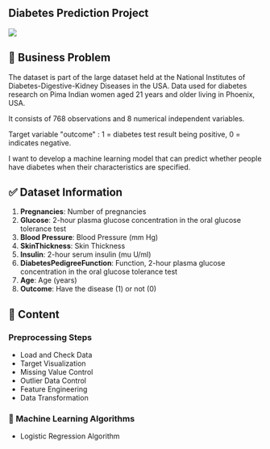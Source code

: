 ## Diabetes Prediction Project

![](https://www.homage.sg/wp-content/uploads/2021/02/bigstock-Word-Diabetes-And-Diabetic-Acc-361734181.jpg) 

 ## :file_folder:  Business Problem
The dataset is part of the large dataset held at the National Institutes of Diabetes-Digestive-Kidney Diseases in the USA.
Data used for diabetes research on Pima Indian women aged 21 years and older living in Phoenix, USA.

It consists of 768 observations and 8 numerical independent variables.

Target variable "outcome" :
1 = diabetes test result being positive,
0 = indicates negative.

I want to develop a machine learning model that can predict whether people have diabetes when their characteristics are specified.

## :white_check_mark:  Dataset Information

1. **Pregnancies**: Number of pregnancies
1. **Glucose**: 2-hour plasma glucose concentration in the oral glucose tolerance test
1. **Blood Pressure**: Blood Pressure (mm Hg)
1. **SkinThickness**: Skin Thickness
1. **Insulin**: 2-hour serum insulin (mu U/ml)
1. **DiabetesPedigreeFunction**: Function, 2-hour plasma glucose concentration in the oral glucose tolerance test
1. **Age**: Age (years)
1. **Outcome**: Have the disease (1) or not (0)


## :art: Content

### Preprocessing Steps

* Load and Check Data
* Target Visualization
* Missing Value Control
* Outlier Data Control
* Feature Engineering
* Data Transformation


### :mechanical_arm: Machine Learning Algorithms

* Logistic Regression Algorithm
